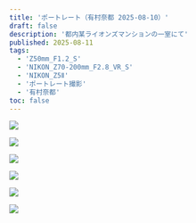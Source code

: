 ```yaml
---
title: 'ポートレート（有村奈都 2025-08-10）'
draft: false
description: '都内某ライオンズマンションの一室にて'
published: 2025-08-11
tags:
  - 'Z50mm_F1.2_S'
  - 'NIKON_Z70-200mm_F2.8_VR_S'
  - 'NIKON_Z5Ⅱ'
  - 'ポートレート撮影'
  - '有村奈都'
toc: false
---
```

![](_assets/DSC_6237.jpg)

![](_assets/DSC_6074.jpg)

![](_assets/DSC_7356.jpg)

![](_assets/DSC_7504.jpg)

![](_assets/DSC_6989.jpg)

![](_assets/DSC_7084.jpg)